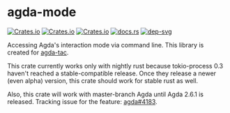 # agda-mode

[![Crates.io](https://img.shields.io/crates/d/agda-mode.svg)][crates]
[![Crates.io](https://img.shields.io/crates/v/agda-mode.svg)][lib-rs]
[![Crates.io](https://img.shields.io/crates/l/agda-mode.svg)][crates]
[![docs.rs](https://docs.rs/agda-mode/badge.svg)][doc-rs]
[![dep-svg]][dep-rs]

 [crates]: https://crates.io/crates/agda-mode
 [lib-rs]: https://lib.rs/agda-mode
 [doc-rs]: https://docs.rs/agda-mode
 [dep-rs]: https://deps.rs/repo/github/ice1000/agda-mode
 [dep-svg]: https://deps.rs/repo/github/ice1000/agda-mode/status.svg
 [agda-issue]: https://github.com/agda/agda/issues/4183

Accessing Agda's interaction mode via command line.
This library is created for [agda-tac](https://lib.rs/agda-tac).

This crate currently works only with nightly rust because
tokio-process 0.3 haven't reached a stable-compatible release.
Once they release a newer (even alpha) version,
this crate should work for stable rust as well.

Also, this crate will work with master-branch Agda until Agda 2.6.1 is released.
Tracking issue for the feature: [agda#4183][agda-issue].
